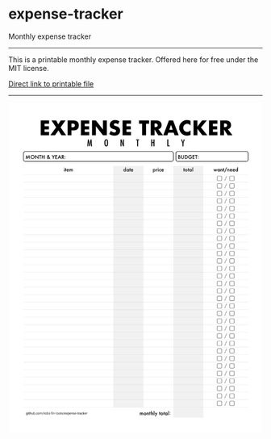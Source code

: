 # expense-tracker
Monthly expense tracker

---
This is a printable monthly expense tracker. Offered here for free under the MIT license. 

[Direct link to printable file](https://github.com/robs-fin-tools/expense-tracker/blob/main/expense-tracker-printable.pdf)

---
![expense tracker preview](https://github.com/robs-fin-tools/expense-tracker/blob/main/expense-tracker-preview.png)
